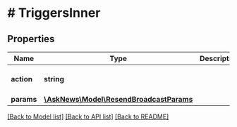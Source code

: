 # # TriggersInner

## Properties

Name | Type | Description | Notes
------------ | ------------- | ------------- | -------------
**action** | **string** |  | [optional] [default to 'resend_broadcast']
**params** | [**\AskNews\Model\ResendBroadcastParams**](ResendBroadcastParams.md) |  |

[[Back to Model list]](../../README.md#models) [[Back to API list]](../../README.md#endpoints) [[Back to README]](../../README.md)
